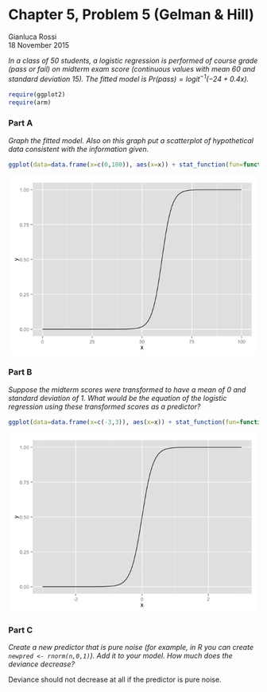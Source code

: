 # Chapter 5, Problem 5 (Gelman & Hill)
Gianluca Rossi  
18 November 2015  

*In a class of 50 students, a logistic regression is performed of course grade (pass or fail) on midterm exam score (continuous values with mean 60 and standard deviation 15). The fitted model is $Pr(pass) = logit^{−1}(−24 + 0.4x)$.*


```r
require(ggplot2)
require(arm)
```

### Part A

*Graph the fitted model. Also on this graph put a scatterplot of hypothetical data consistent with the information given.*


```r
ggplot(data=data.frame(x=c(0,100)), aes(x=x)) + stat_function(fun=function(x) invlogit(-24 + 0.4*x))
```

![](arm_ch5p5_files/figure-html/unnamed-chunk-1-1.png) 

### Part B

*Suppose the midterm scores were transformed to have a mean of 0 and standard deviation of 1. What would be the equation of the logistic regression using these transformed scores as a predictor?*


```r
ggplot(data=data.frame(x=c(-3,3)), aes(x=x)) + stat_function(fun=function(x) invlogit(-24*0 + (0.4*15)*x))
```

![](arm_ch5p5_files/figure-html/unnamed-chunk-2-1.png) 

### Part C

*Create a new predictor that is pure noise (for example, in R you can create `newpred <- rnorm(n,0,1)`). Add it to your model. How much does the deviance decrease?*

Deviance should not decrease at all if the predictor is pure noise. 
